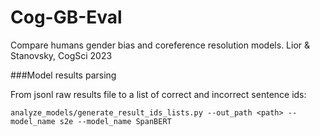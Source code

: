 # Cog-GB-Eval
Compare humans gender bias and coreference resolution models. Lior &amp; Stanovsky, CogSci 2023

###Model results parsing

From jsonl raw results file to a list of correct and incorrect sentence ids:

`analyze_models/generate_result_ids_lists.py --out_path <path> --model_name s2e --model_name SpanBERT`

